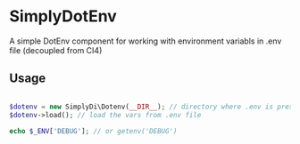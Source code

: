 # SimplyDotEnv

A simple DotEnv component for working with environment variabls in .env file (decoupled from CI4)

## Usage

```php

$dotenv = new SimplyDi\Dotenv(__DIR__); // directory where .env is present
$dotenv->load(); // load the vars from .env file

echo $_ENV['DEBUG']; // or getenv('DEBUG')

```